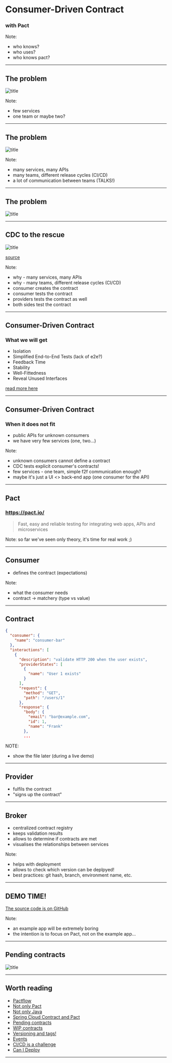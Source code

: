 # Consumer-Driven Contract

### with Pact

Note: 
* who knows?
* who uses?
* who knows pact?

---

## The problem

![title](assets/img/simple-rest.png)

Note:
* few services
* one team or maybe two?

---

## The problem

![title](assets/img/advanced-rest.png)

Note:
* many services, many APIs
* many teams, different release cycles (CI/CD)
* a lot of communication between teams (TALKS!)


---

## The problem

![title](assets/img/advanced-rest-with-events.png)


---


## CDC to the rescue

![title](assets/img/pact-summary.png)

[source](https://docs.pact.io/)

Note:
* why - many services, many APIs
* why - many teams, different release cycles (CI/CD)
* consumer creates the contract
* consumer tests the contract
* providers tests the contract as well
* both sides test the contract

---

## Consumer-Driven Contract
### What we will get

* Isolation
* Simplified End-to-End Tests (lack of e2e?)
* Feedback Time
* Stability
* Well-Fittedness
* Reveal Unused Interfaces

[read more here](https://reflectoring.io/7-reasons-for-consumer-driven-contracts/)

---

## Consumer-Driven Contract
### When it does not fit

* public APIs for unknown consumers
* we have very few services (one, two...) 

Note:
* unknown consumers cannot define a contract
* CDC tests explicit consumer's contracts!
* few services - one team, simple f2f communication enough?
* maybe it's just a UI <> back-end app (one consumer for the API)

---

## Pact
### https://pact.io/

> Fast, easy and reliable testing for integrating web apps, APIs and microservices


Note:
so far we've seen only theory, it's time for real work ;)
 

---

## Consumer

* defines the contract (expectations)


Note:
* what the consumer needs
* contract -> matchery (type vs value) 

---


## Contract

```JSON
{
  "consumer": {
    "name": "consumer-bar"
  },
  "interactions": [
    {
      "description": "validate HTTP 200 when the user exists",
      "providerStates": [
        {
          "name": "User 1 exists"
        }
      ],
      "request": {
        "method": "GET",
        "path": "/users/1"
      },
      "response": {
        "body": {
          "email": "bar@example.com",
          "id": 1,
          "name": "Frank"
        },
        ...
```

NOTE:
* show the file later (during a live demo)

---

## Provider

* fulfils the contract
* "signs up the contract"

---

## Broker

* centralized contract registry
* keeps validation results
* allows to determine if contracts are met
* visualises the relationships between services

Note:
- helps with deployment
- allows to check which version can be deplpyed!
- best practices: git hash, branch, environment name, etc.

---

## DEMO TIME!


[The source code is on GitHub](https://github.com/p-zalejko/consumer-driver-contact-with-pact)

Note:
- an example app will be extremely boring
- the intention is to focus on Pact, not on the example app...  

---

## Pending contracts

![title](assets/img/pending.png)

---

## Worth reading

* [Pactflow](https://pactflow.io/)
* [Not only Pact](https://docs.pact.io/getting_started/comparisons/)
* [Not only Java](https://docs.pact.io/implementation_guides/cli/)
* [Spring Cloud Contract and Pact](https://cloud.spring.io/spring-cloud-static/spring-cloud-contract/2.2.0.M2/reference/html/howto.html#how-to-use-pact-broker)
* [Pending contracts](https://docs.pact.io/pact_broker/advanced_topics/pending_pacts/)
* [WIP contracts](https://docs.pact.io/pact_broker/advanced_topics/wip_pacts/)
* [Versioning and tags!](https://docs.pact.io/getting_started/versioning_in_the_pact_broker/)
* [Events](https://blog.testproject.io/2020/06/03/event-driven-architecture-how-to-perform-contract-testing-in-kafka-pubsub/)
* [CI/CD is a challenge](https://docs.pact.io/pact_nirvana/)
* [Can I Deploy](https://docs.pact.io/pact_broker/can_i_deploy/)

---

